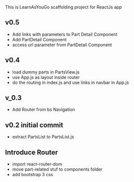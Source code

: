This is LearnAsYouGo scaffolding project for ReactJs app

## v0.5
- Add links with parameters to Part Detail Component
- Add PartDetail Component
- access url parameter from PartDetail Component 

## v0.4
- load dummy parts in PartsView.js
- use App.js as layout inside router
- do the routing in index.js and use links in navbar in App.js
   
## v_0.3
- Add Router from bs Navigation

## v0.2 initial commit
- extract PartsList to  PartsList.js

## Introduce Router
- import react-router-dom
- move part-related stuf to components folder
- add bootstrap 3 css
